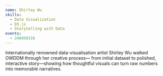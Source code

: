 ```yaml
---
name: Shirley Wu
skills:
  - Data Visualization
  - D3.js
  - Storytelling with Data
events:
  - 248458316
---
```


Internationally renowned data-visualisation artist Shirley Wu walked OWDDM through her creative process— from initial dataset to polished, interactive story—showing how thoughtful visuals can turn raw numbers into memorable narratives.
